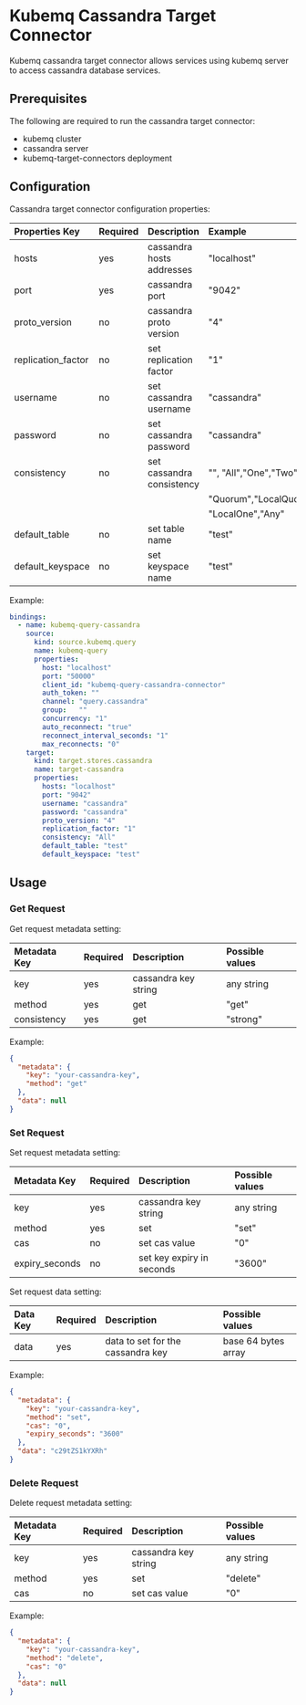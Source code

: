 # Kubemq Cassandra Target Connector

Kubemq cassandra target connector allows services using kubemq server to access cassandra database services.

## Prerequisites
The following are required to run the cassandra target connector:

- kubemq cluster
- cassandra server
- kubemq-target-connectors deployment

## Configuration

Cassandra target connector configuration properties:

| Properties Key     | Required | Description               | Example                             |
|:-------------------|:---------|:--------------------------|:------------------------------------|
| hosts              | yes      | cassandra hosts addresses | "localhost"                         |
| port               | yes      | cassandra port            | "9042"                              |
| proto_version      | no       | cassandra proto version   | "4"                                 |
| replication_factor | no       | set replication factor           | "1"                            |
| username           | no       | set cassandra username    | "cassandra"                         |
| password           | no       | set cassandra password    | "cassandra"                         |
| consistency        | no       | set cassandra consistency | "", "All","One","Two"               |
|                    |          |                           | "Quorum","LocalQuorum","EachQuorum" |
|                    |          |                           | "LocalOne","Any"                    |
| default_table      | no       | set table name            | "test"                              |
| default_keyspace   | no       | set keyspace name         | "test"                              |




Example:

```yaml
bindings:
  - name: kubemq-query-cassandra
    source:
      kind: source.kubemq.query
      name: kubemq-query
      properties:
        host: "localhost"
        port: "50000"
        client_id: "kubemq-query-cassandra-connector"
        auth_token: ""
        channel: "query.cassandra"
        group:   ""
        concurrency: "1"
        auto_reconnect: "true"
        reconnect_interval_seconds: "1"
        max_reconnects: "0"
    target:
      kind: target.stores.cassandra
      name: target-cassandra
      properties:
        hosts: "localhost"
        port: "9042"
        username: "cassandra"
        password: "cassandra"
        proto_version: "4"
        replication_factor: "1"
        consistency: "All"
        default_table: "test"
        default_keyspace: "test"
```

## Usage

### Get Request

Get request metadata setting:

| Metadata Key | Required | Description      | Possible values |
|:-------------|:---------|:-----------------|:----------------|
| key          | yes      | cassandra key string | any string      |
| method       | yes      | get              | "get"           |
| consistency       | yes      | get              | "strong"           |


Example:

```json
{
  "metadata": {
    "key": "your-cassandra-key",
    "method": "get"
  },
  "data": null
}
```

### Set Request

Set request metadata setting:

| Metadata Key   | Required | Description               | Possible values  |
|:---------------|:---------|:--------------------------|:-----------------|
| key            | yes      | cassandra key string      | any string       |
| method         | yes      | set                       | "set"            |
| cas            | no       | set cas value             | "0"              |
| expiry_seconds | no       | set key expiry in seconds | "3600"           |

Set request data setting:

| Data Key | Required | Description                   | Possible values     |
|:---------|:---------|:------------------------------|:--------------------|
| data     | yes      | data to set for the cassandra key | base 64 bytes array |

Example:

```json
{
  "metadata": {
    "key": "your-cassandra-key",
    "method": "set",
    "cas": "0",
    "expiry_seconds": "3600"
  },
  "data": "c29tZS1kYXRh" 
}
```
### Delete Request

Delete request metadata setting:

| Metadata Key   | Required | Description               | Possible values  |
|:---------------|:---------|:--------------------------|:-----------------|
| key            | yes      | cassandra key string      | any string       |
| method         | yes      | set                       | "delete"            |
| cas            | no       | set cas value             | "0"              |


Example:

```json
{
  "metadata": {
    "key": "your-cassandra-key",
    "method": "delete",
    "cas": "0"
  },
  "data": null
}
```
